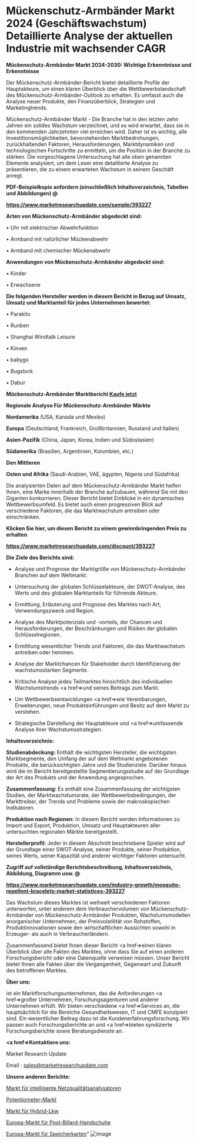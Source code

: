 # Mückenschutz-Armbänder Markt 2024 (Geschäftswachstum) Detaillierte Analyse der aktuellen Industrie mit wachsender CAGR

<strong>Mückenschutz-Armbänder Markt 2024-2030: Wichtige Erkenntnisse und Erkenntnisse</strong>

Der Mückenschutz-Armbänder-Bericht bietet detaillierte Profile der Hauptakteure, um einen klaren Überblick über die Wettbewerbslandschaft des Mückenschutz-Armbänder-Outlook zu erhalten. Es umfasst auch die Analyse neuer Produkte, den Finanzüberblick, Strategien und Marketingtrends.

Mückenschutz-Armbänder Markt - Die Branche hat in den letzten zehn Jahren ein solides Wachstum verzeichnet, und es wird erwartet, dass sie in den kommenden Jahrzehnten viel erreichen wird. Daher ist es wichtig, alle Investitionsmöglichkeiten, bevorstehenden Marktbedrohungen, zurückhaltenden Faktoren, Herausforderungen, Marktdynamiken und technologischen Fortschritte zu ermitteln, um die Position in der Branche zu stärken. Die vorgeschlagene Untersuchung hat alle oben genannten Elemente analysiert, um dem Leser eine detaillierte Analyse zu präsentieren, die zu einem erwarteten Wachstum in seinem Geschäft anregt.



<strong><b>PDF-Beispielkopie anfordern (einschließlich Inhaltsverzeichnis, Tabellen und Abbildungen) @ </b></strong>

<strong><a href=https://www.marketresearchupdate.com/sample/393227>

<strong>https://www.marketresearchupdate.com/sample/393227</u></a></strong></strong>



<strong>Arten von Mückenschutz-Armbänder abgedeckt sind:</strong>

• Uhr mit elektrischer Abwehrfunktion

• Armband mit natürlicher Mückenabwehr

• Armband mit chemischer Mückenabwehr



<strong>Anwendungen von Mückenschutz-Armbänder abgedeckt sind:</strong>

• Kinder

• Erwachsene



<strong>Die folgenden Hersteller werden in diesem Bericht in Bezug auf Umsatz, Umsatz und Marktanteil für jedes Unternehmen bewertet:</strong>

• Parakito

• Runben

• Shanghai Windtalk Leisure

• Kinven

• babygo

• Bugslock

• Dabur



<strong>Mückenschutz-Armbänder Marktbericht <a href=https://www.marketresearchupdate.com/buynow/393227>Kaufe jetzt</a></strong>



<strong>Regionale Analyse Für Mückenschutz-Armbänder Märkte</strong>



<strong>Nordamerika</strong> (USA, Kanada und Mexiko)



<strong>Europa</strong> (Deutschland, Frankreich, Großbritannien, Russland und Italien)



<strong>Asien-Pazifik</strong> (China, Japan, Korea, Indien und Südostasien)



<strong>Südamerika</strong> (Brasilien, Argentinien, Kolumbien, etc.)



<strong>Den Mittleren</strong> 

<strong>Osten und Afrika</strong> (Saudi-Arabien, VAE, ägypten, Nigeria und Südafrika)

Die analysierten Daten auf dem Mückenschutz-Armbänder Markt helfen Ihnen, eine Marke innerhalb der Branche aufzubauen, während Sie mit den Giganten konkurrieren. Dieser Bericht bietet Einblicke in ein dynamisches Wettbewerbsumfeld. Es bietet auch einen progressiven Blick auf verschiedene Faktoren, die das Marktwachstum antreiben oder einschränken.



<strong>Klicken Sie hier, um diesen Bericht zu einem gewinnbringenden Preis zu erhalten
</strong>

<strong><a href=https://www.marketresearchupdate.com/discount/393227>https://www.marketresearchupdate.com/discount/393227</b></u></strong></a>



<strong>Die Ziele des Berichts sind:</strong>

- Analyse und Prognose der Marktgröße von Mückenschutz-Armbänder Branchen auf dem Weltmarkt.

- Untersuchung der globalen Schlüsselakteure, der SWOT-Analyse, des Werts und des globalen Marktanteils für führende Akteure.

- Ermittlung, Erläuterung und Prognose des Marktes nach Art, Verwendungszweck und Region.

- Analyse des Marktpotenzials und -vorteils, der Chancen und Herausforderungen, der Beschränkungen und Risiken der globalen Schlüsselregionen.

- Ermittlung wesentlicher Trends und Faktoren, die das Marktwachstum antreiben oder hemmen.

- Analyse der Marktchancen für Stakeholder durch Identifizierung der wachstumsstarken Segmente.

- Kritische Analyse jedes Teilmarktes hinsichtlich des individuellen Wachstumstrends <a href=>und</a> seines Beitrags zum Markt.

- Um Wettbewerbsentwicklungen <a href=>wie</a> Vereinbarungen, Erweiterungen, neue Produkteinführungen und Besitz auf dem Markt zu verstehen.

- Strategische Darstellung der Hauptakteure und <a href=>umfas</a>sende Analyse ihrer Wachstumsstrategien.



<strong>Inhaltsverzeichnis:</strong>



<strong>Studienabdeckung:</strong> Enthält die wichtigsten Hersteller, die wichtigsten Marktsegmente, den Umfang der auf dem Weltmarkt angebotenen Produkte, die berücksichtigten Jahre und die Studienziele. Darüber hinaus wird die im Bericht bereitgestellte Segmentierungsstudie auf der Grundlage der Art des Produkts und der Anwendung angesprochen.



<strong>Zusammenfassung:</strong> Es enthält eine Zusammenfassung der wichtigsten Studien, der Marktwachstumsrate, der Wettbewerbsbedingungen, der Markttreiber, der Trends und Probleme sowie der makroskopischen Indikatoren.



<strong>Produktion nach Regionen:</strong> In diesem Bericht werden Informationen zu Import und Export, Produktion, Umsatz und Hauptakteuren aller untersuchten regionalen Märkte bereitgestellt.



<strong>Herstellerprofil:</strong> Jeder in diesem Abschnitt beschriebene Spieler wird auf der Grundlage einer SWOT-Analyse, seiner Produkte, seiner Produktion, seines Werts, seiner Kapazität und anderer wichtiger Faktoren untersucht.



<strong><b>Zugriff auf vollständige Berichtsbeschreibung, Inhaltsverzeichnis, Abbildung, Diagramm usw. @ </b></strong>

<strong><a href=https://www.marketresearchupdate.com/industry-growth/mosquito-repellent-bracelets-market-statistices-393227>https://www.marketresearchupdate.com/industry-growth/mosquito-repellent-bracelets-market-statistices-393227</a></strong>

Das Wachstum dieses Marktes ist weltweit verschiedenen Faktoren unterworfen, unter anderem dem Verbrauchervolumen von Mückenschutz-Armbänder von Mückenschutz-Armbänder Produkten, Wachstumsmodellen anorganischer Unternehmen, der Preisvolatilität von Rohstoffen, Produktinnovationen sowie den wirtschaftlichen Aussichten sowohl in Erzeuger- als auch in Verbraucherländern.

Zusammenfassend bietet Ihnen dieser Bericht <a href=>einen</a> klaren Überblick über alle Fakten des Marktes, ohne dass Sie auf einen anderen Forschungsbericht oder eine Datenquelle verweisen müssen. Unser Bericht bietet Ihnen alle Fakten über die Vergangenheit, Gegenwart und Zukunft des betroffenen Marktes.



<strong>Über uns:</strong>

 ist ein Marktforschungsunternehmen, das die Anforderungen <a href=>großer</a> Unternehmen, Forschungsagenturen und anderer Unternehmen erfüllt. Wir bieten verschiedene <a href=>Services</a> an, die hauptsächlich für die Bereiche Gesundheitswesen, IT und CMFE konzipiert sind. Ein wesentlicher Beitrag dazu ist die Kundenerfahrungsforschung. Wir passen auch Forschungsberichte an und <a href=>bieten</a> syndizierte Forschungsberichte sowie Beratungsdienste an.



<strong><a href=>Kontaktiere uns:</a></strong>

Market Research Update

Email : sales@marketresearchupdate.com



<strong>Unsere anderen Berichte:</strong>

<a href=https://www.linkedin.com/pulse/intelligent-power-quality-analyzer-market-has>Markt für intelligente Netzqualitätsanalysatoren</a>

<a href=https://www.linkedin.com/pulse/potentiometers-market-2023-analysis-growth-drivers>Potentiometer-Markt</a>

<a href=https://www.linkedin.com/pulse/hybrid-trucks-market-size-trends-consumption>Markt für Hybrid-Lkw</a>

<a href=https://www.linkedin.com/pulse/europe-pool-billiard-gloves-market-2023-current>Europa-Markt für Pool-Billard-Handschuhe</a>

<a href=https://www.linkedin.com/pulse/europe-memory-cards-market-expecting-outstanding-growth>Europa-Markt für Speicherkarten</a>"
![image](https://github.com/Gayatrikarjule/Market-Analysis-360/assets/97346546/1485897c-bd38-45ee-a484-5262deb51713)
